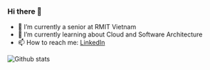 ### Hi there 👋

- 🔭 I’m currently a senior at RMIT Vietnam
- 🌱 I’m currently learning about Cloud and Software Architecture
- 📫 How to reach me: [LinkedIn](https://www.linkedin.com/in/cuong-nguyen-quoc/)

![Github stats](https://github-readme-stats.vercel.app/api?username=cuong24&show_icons=true&title_color=ffffff&icon_color=bb2acf&text_color=daf7dc&bg_color=151515&count_private=true)
